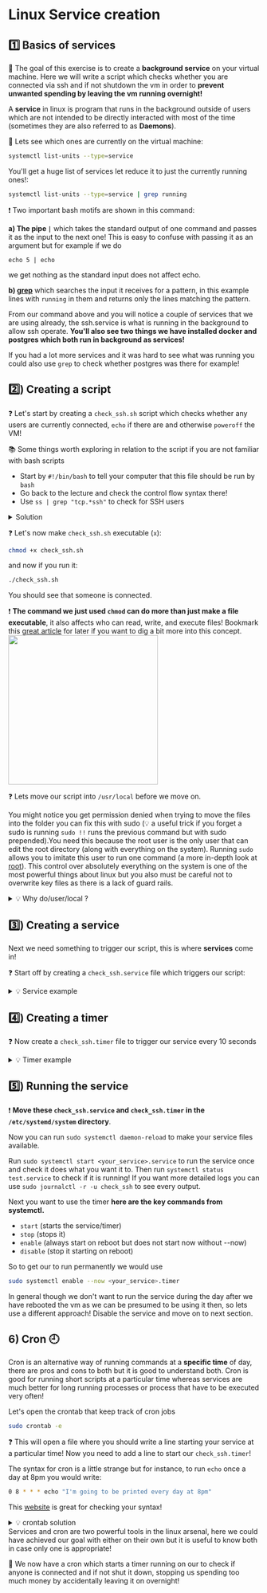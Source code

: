 # Linux Service creation

## 1️⃣ Basics of services

🎯 The goal of this exercise is to create a **background service** on your virtual machine. Here we will write a script which checks whether you are connected via ssh and if not shutdown the vm in order to **prevent unwanted spending by leaving the vm running overnight!**

A **service** in linux is program that runs in the background outside of users which are not intended to be directly interacted with most of the time (sometimes they are also referred to as **Daemons**).

🔎 Lets see which ones are currently on the virtual machine:

```bash
systemctl list-units --type=service
```

You'll get a huge list of services let reduce it to just the currently running ones!:

```bash
systemctl list-units --type=service | grep running
```

❗️ Two important bash motifs are shown in this command:

**a) The pipe `|`** which takes the standard output of one command and passes it as the input to the next one!
This is easy to confuse with passing it as an argument but for example if we do
```
echo 5 | echo
```
we get nothing as the standard input does not affect echo.

**b) [grep](https://www.gnu.org/software/grep/manual/grep.html)** which searches the input it receives for a pattern, in this example lines with `running` in them and returns only the lines matching the pattern.

From our command above and you will notice a couple of services that we are using already, the ssh.service is what is running in the background to allow ssh operate. **You'll also see two things we have installed docker and postgres which both run in background as services!**

If you had a lot more services and it was hard to see what was running you could also use `grep` to check whether postgres was there for example!

## 2️⃣) Creating a script

❓ Let's start by creating a `check_ssh.sh` script which checks whether any users are currently connected, `echo` if there are and otherwise `poweroff` the VM!

📚 Some things worth exploring in relation to the script if you are not familiar with bash scripts
- Start by `#!/bin/bash` to tell your computer that this file should be run by `bash`
- Go back to the lecture and check the control flow syntax there!
- Use `ss | grep "tcp.*ssh"` to check for SSH users

<details>
<summary markdown='span'>Solution</summary>

```bash
#!/bin/bash
connections=$(ss | grep "tcp.*ssh" | wc -l)
if [[ $connections > 0 ]]
then
    echo "Hey it looks like someone is connected"
else
    poweroff
fi
```
</details>

❓ Let's now make `check_ssh.sh` executable (`x`):

```bash
chmod +x check_ssh.sh
```
and now if you run it:
```bash
./check_ssh.sh
```

You should see that someone is connected.

❗️ **The command we just used `chmod` can do more than just make a file executable**, it also affects who can read, write, and execute files! Bookmark this [great article](https://www.computerhope.com/unix/uchmod.htm) for later if you want to dig a bit more into this concept.
<img src='https://cdn.thegeekdiary.com/wp-content/uploads/2017/11/Files-permissions-and-ownership-basics-in-Linux.png' width=300>

❓ Lets move our script into `/usr/local` before we move on.

You might notice you get permission denied when trying to move the files into the folder you can fix this with sudo (💡 a useful trick if you forget a sudo is running `sudo !!` runs the previous command but with sudo prepended).You need this because the root user is the only user that can edit the root directory (along with everything on the system). Running `sudo` allows you to imitate this user to run one command (a more in-depth look at [root](http://www.linfo.org/root.html)). This control over absolutely everything on the system is one of the most powerful things about linux but you also must be careful not to overwrite key files as there is a lack of guard rails.

<details>
  <summary markdown='span'>💡 Why do/user/local ?</summary>

If you want a quick explanation of most of the folders in the root directory (i.e. the highest folder in the system) this 2 min video explains the [linux filesystem](https://www.youtube.com/watch?v=42iQKuQodW4) at a high level.

</details>


## 3️⃣) Creating a service

Next we need something to trigger our script, this is where **services** come in!

❓ Start off by creating a `check_ssh.service` file which triggers our script:

<details>
    <summary markdown='span'>💡 Service example</summary>

```bash
[Unit]
Description=some description

[Service]
ExecStart=/bin/bash /usr/local/test.sh

[Install]
WantedBy=multi-user.target
```
</details>

## 4️⃣) Creating a timer

❓ Now create a `check_ssh.timer` file to trigger our service every 10 seconds

<details>
    <summary markdown='span'>💡 Timer example</summary>

```bash
[Unit]
Description=some description

[Timer]
OnUnitActiveSec=10s
OnBootSec=10s

[Install]
WantedBy=timers.target
```
</details>

## 5️⃣) Running the service

❗️ **Move these `check_ssh.service` and `check_ssh.timer` in the `/etc/systemd/system` directory**.

Now you can run `sudo systemctl daemon-reload` to make your service files available.

Run `sudo systemctl start <your_service>.service` to run the service once and check it does what you want it to. Then run `systemctl status test.service` to check if it is running! If you want more detailed logs you can use `sudo journalctl -r -u check_ssh` to see every output.

Next you want to use the timer **here are the key commands from systemctl.**
- `start` (starts the service/timer)
- `stop` (stops it)
- `enable` (always start on reboot but does not start now without --now)
- `disable` (stop it starting on reboot)

So to get our to run permanently we would use
```bash
sudo systemctl enable --now <your_service>.timer
```

In general though we don't want to run the service during the day after we have rebooted the vm as we can be presumed to be using it then, so lets use a different approach! Disable the service and move on to next section.

## 6) Cron 🕘

Cron is an alternative way of running commands at a **specific time** of day, there are pros and cons to both but it is good to understand both. Cron is good for running short scripts at a particular time whereas services are much better for long running processes or process that have to be executed very often!

Let's open the crontab that keep track of cron jobs

```bash
sudo crontab -e
```
❓ This will open a file where you should write a line starting your service at a particular time! Now you need to add a line to start our `check_ssh.timer`!

The syntax for cron is a little strange but for instance, to run `echo` once a day at 8pm you would write:

```bash
0 8 * * * echo "I'm going to be printed every day at 8pm"
```

This [website](https://crontab.guru/#0_8_*_*_*) is great for checking your syntax!

<details>
  <summary markdown='span'>💡 crontab solution</summary>

```bash
0 8 * * * sudo systemctl start check_ssh.time
````

</details>
Services and cron are two powerful tools in the linux arsenal, here we could have achieved our goal with either on their own but it is useful to know both in case only one is appropriate!

🏁 We now have a cron which starts a timer running on our to check if anyone is connected and if not shut it down, stopping us spending too much money by accidentally leaving it on overnight!
